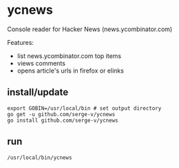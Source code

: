 # ycnews
Console reader for Hacker News (news.ycombinator.com)  

Features:
- list news.ycombinator.com top items
- views comments
- opens article's urls in firefox or elinks

## install/update
    export GOBIN=/usr/local/bin # set output directory
    go get -u github.com/serge-v/ycnews
    go install github.com/serge-v/ycnews

## run
    /usr/local/bin/ycnews
    
